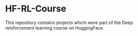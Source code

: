 # HF-RL-Course
This repository contains projects which were part of the Deep reinforcement learning course on HuggingFace.
